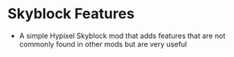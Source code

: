 # Skyblock Features
* A simple Hypixel Skyblock mod that adds features that are not commonly found in other mods but are very useful